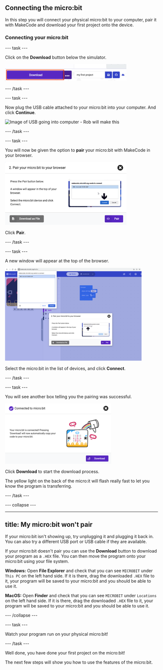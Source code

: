 ## Connecting the micro:bit

In this step you will connect your physical micro:bit to your computer, pair it with MakeCode and download your first project onto the device. 

### Connecting your micro:bit

--- task ---

Click on the **Download** button below the simulator.

<img src="images/download-button.png" alt="The purple Download button next to the name of the project" width="400"/>

--- /task ---

--- task ---

Now plug the USB cable attached to your micro:bit into your computer. And click **Continue**.

![Image of USB going into computer - Rob will make this]()

--- /task ---

--- task ---

You will now be given the option to **pair** your micro:bit with MakeCode in your browser. 

<img src="images/pair-window.png" alt="The purple Download button next to the name of the project" width="400"/>

Click **Pair**.

--- /task ---

--- task ---

A new window will appear at the top of the browser. 

<img src="images/select-microbit.png" alt="The select device dialogue box at the top of a browser, the micro:bit is selected in the list and the Connect button is highlighted in blue." width="450"/>

Select the micro:bit in the list of devices, and click **Connect**. 

--- /task ---

--- task ---

You will see another box telling you the pairing was successful. 

<img src="images/successful-pairing.png" alt="A dialogue box that says 'Connected to micro:bit' with a Download button at the bottom" width="350"/>

Click **Download** to start the download process.

The yellow light on the back of the micro:it will flash really fast to let you know the program is transferring.

--- /task ---

--- collapse ---

---
title: My micro:bit won't pair
---

If your micro:bit isn't showing up, try unplugging it and plugging it back in. You can also try a different USB port or USB cable if they are available.

If your micro:bit doesn't pair you can use the **Download** button to download your program as a `.HEX` file. You can then move the program onto your micro:bit using your file system.

**Windows:** Open **File Explorer** and check that you can see `MICROBIT` under `This PC` on the left hand side. If it is there, drag the downloaded `.HEX` file to it, your program will be saved to your micro:bit and you should be able to use it.

**MacOS:** Open **Finder** and check that you can see `MICROBIT` under `Locations` on the left hand side. If it is there, drag the downloaded `.HEX` file to it, your program will be saved to your micro:bit and you should be able to use it.

--- /collapse ---

--- task ---

Watch your program run on your physical micro:bit!

--- /task ---

Well done, you have done your first project on the micro:bit!

The next few steps will show you how to use the features of the micro:bit.